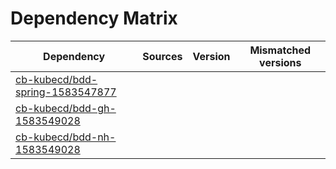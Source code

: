 # Dependency Matrix

Dependency | Sources | Version | Mismatched versions
---------- | ------- | ------- | -------------------
[cb-kubecd/bdd-spring-1583547877](https://github.com/cb-kubecd/bdd-spring-1583547877.git) |  | []() | 
[cb-kubecd/bdd-gh-1583549028](https://github.com/cb-kubecd/bdd-gh-1583549028.git) |  | []() | 
[cb-kubecd/bdd-nh-1583549028](https://github.com/cb-kubecd/bdd-nh-1583549028.git) |  | []() | 
